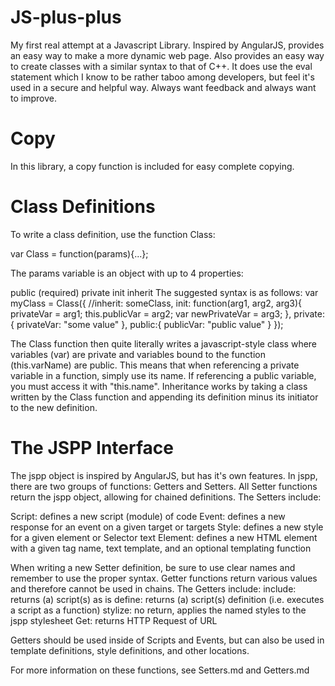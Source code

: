 JS-plus-plus
============

My first real attempt at a Javascript Library.  Inspired by AngularJS, provides an easy way to make a more dynamic web page.  Also provides an easy way to create classes with a similar syntax to that of C++.  It does use the eval statement which I know to be rather taboo among developers, but feel it's used in a secure and helpful way.  Always want feedback and always want to improve.

Copy
============
In this library, a copy function is included for easy complete copying.

Class Definitions
============
To write a class definition, use the function Class:

var Class = function(params){...};

The params variable is an object with up to 4 properties:

public (required)
private
init
inherit
The suggested syntax is as follows:
var myClass = Class({
  //inherit: someClass,
  init: function(arg1, arg2, arg3){
    privateVar = arg1;
    this.publicVar = arg2;
    var newPrivateVar = arg3;
  },
  private:{
    privateVar: "some value"
  },
  public:{
    publicVar: "public value"
  }
});

The Class function then quite literally writes a javascript-style class where variables (var) are private and variables bound to the function (this.varName) are public.  This means that when referencing a private variable in a function, simply use its name.  If referencing a public variable, you must access it with "this.name".  Inheritance works by taking a class written by the Class function and appending its definition minus its initiator to the new definition.

The JSPP Interface
===========
The jspp object is inspired by AngularJS, but has it's own features.  In jspp, there are two groups of functions: Getters and Setters.  All Setter functions return the jspp object, allowing for chained definitions.  The Setters include:

Script: defines a new script (module) of code
Event: defines a new response for an event on a given target or targets
Style: defines a new style for a given element or Selector text
Element: defines a new HTML element with a given tag name, text template, and an optional templating function

When writing a new Setter definition, be sure to use clear names and remember to use the proper syntax.  Getter functions return various values and therefore cannot be used in chains.  The Getters include:
include: returns (a) script(s) as is
define: returns (a) script(s) definition (i.e. executes a script as a function)
stylize: no return, applies the named styles to the jspp stylesheet
Get: returns HTTP Request of URL

Getters should be used inside of Scripts and Events, but can also be used in template definitions, style definitions, and other locations.


For more information on these functions, see Setters.md and Getters.md
